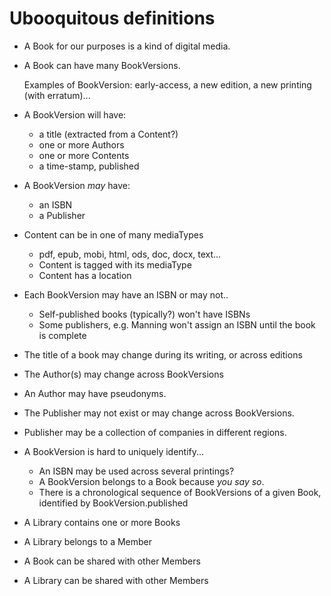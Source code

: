 # Ubooquitous definitions

* A Book for our purposes is a kind of digital media.

* A Book can have many BookVersions. 
	
	Examples of BookVersion: early-access, a new edition, a new printing (with erratum)...

* A BookVersion will have:
	* a title (extracted from a Content?)
	* one or more Authors
	* one or more Contents
	* a time-stamp, published

* A BookVersion _may_ have:
	* an ISBN
	* a Publisher

* Content can be in one of many mediaTypes
	* pdf, epub, mobi, html, ods, doc, docx, text...
	* Content is tagged with its mediaType
	* Content has a location

* Each BookVersion may have an ISBN or may not..
	* Self-published books (typically?) won't have ISBNs
	* Some publishers, e.g. Manning won't assign an ISBN until the book is complete

* The title of a book may change during its writing, or across editions

* The Author(s) may change across BookVersions

* An Author may have pseudonyms.

* The Publisher may not exist or may change across BookVersions. 

* Publisher may be a collection of companies in different regions.

* A BookVersion is hard to uniquely identify...
	* An ISBN may be used across several printings?
	* A BookVersion belongs to a Book because _you say so_.
	* There is a chronological sequence of BookVersions of a given Book, identified by BookVersion.published
	
* A Library contains one or more Books

* A Library belongs to a Member

* A Book can be shared with other Members

* A Library can be shared with other Members






